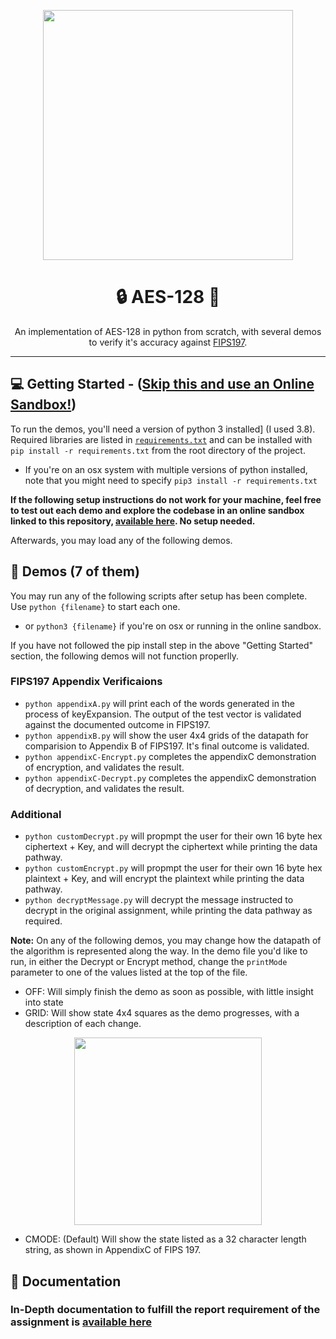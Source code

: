 <p align="center">
  <a href="/"><img align="center" width="400" src="https://i.imgur.com/IFiBDHe.png"></a>
  <h1 align="center">🔒 AES-128 🐍</h1>
</p>
<p align="center">
  An implementation of AES-128 in python from scratch, with several demos to verify it's accuracy against <a href="https://nvlpubs.nist.gov/nistpubs/FIPS/NIST.FIPS.197.pdf">FIPS197</a>. 
</p>

---

## 💻 Getting Started - ([Skip this and use an Online Sandbox!](https://replit.com/@bmitchinson/AES-128))
To run the demos, you'll need a version of python 3 installed] (I used 3.8). Required libraries are listed in [`requirements.txt`](https://github.com/bmitchinson/AES-128/blob/master/requirements.txt) and can be installed with `pip install -r requirements.txt` from the root directory of the project.
- If you're on an osx system with multiple versions of python installed, note that you might need to specify `pip3 install -r requirements.txt`

**If the following setup instructions do not work for your machine, feel free to test out each demo and explore the codebase in an online sandbox linked to this repository, [available here](https://repl.it/@bmitchinson/AES-128). No setup needed.**

Afterwards, you may load any of the following demos.

## 🔑 Demos (7 of them)
You may run any of the following scripts after setup has been complete. Use `python {filename}` to start each one. 
- or `python3 {filename}` if you're on osx or running in the online sandbox.

If you have not followed the pip install step in the above "Getting Started" section, the following demos will not function properlly.

### FIPS197 Appendix Verificaions
- `python appendixA.py` will print each of the words generated in the process of keyExpansion. The output of the test vector is validated against the documented outcome in FIPS197.
- `python appendixB.py` will show the user 4x4 grids of the datapath for comparision to Appendix B of FIPS197. It's final outcome is validated.
- `python appendixC-Encrypt.py` completes the appendixC demonstration of encryption, and validates the result.
- `python appendixC-Decrypt.py` completes the appendixC demonstration of decryption, and validates the result.

### Additional
- `python customDecrypt.py` will propmpt the user for their own 16 byte hex ciphertext + Key, and will decrypt the ciphertext while printing the data pathway.
- `python customEncrypt.py` will propmpt the user for their own 16 byte hex plaintext + Key, and will encrypt the plaintext while printing the data pathway.
- `python decryptMessage.py` will decrypt the message instructed to decrypt in the original assignment, while printing the data pathway as required.


**Note:** On any of the following demos, you may change how the datapath of the algorithm is represented along the way. In the demo file you'd like to run, in either the Decrypt or Encrypt method, change the `printMode` parameter to one of the values listed at the top of the file.
- OFF: Will simply finish the demo as soon as possible, with little insight into state
- GRID: Will show state 4x4 squares as the demo progresses, with a description of each change.
<p align="center">
  <img align="center" width="300" src="https://i.imgur.com/rMmGXN7.png">
</p>

- CMODE: (Default) Will show the state listed as a 32 character length string, as shown in AppendixC of FIPS 197. 

## 📝 Documentation
### In-Depth documentation to fulfill the report requirement of the assignment is [available here](https://github.com/bmitchinson/AES-128/wiki)

